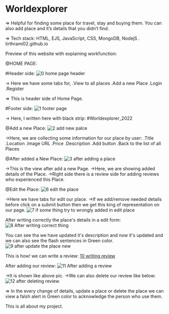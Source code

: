 # Worldexplorer
=> Helpful for finding some place for travel, stay and buying them. You can also add place and it’s details that you didn’t find.

=> Tech stack: HTML, EJS, JavaScript, CSS, MongoDB, NodejS . 
tirthrami02.github.io

Preview of this website with explaining workfunction:

@HOME PAGE: 

#Header side:
![0 home page header](https://user-images.githubusercontent.com/104568327/185844485-a21f34a9-f97e-4afe-8fbe-46ec3aea0a28.jpg)

-> Here we have some tabs for,
.View to all places
.Add a new Place
.Login
.Register

=> This is header side of Home Page.

#Footer side:
![1 footer page](https://user-images.githubusercontent.com/104568327/185844703-a38ff687-c7b5-46f0-a94a-7d47f9c495a5.jpg)

-> Here, I written here with black strip: #Worldexplorer_2022

@Add a new Place:
![2 add new palce](https://user-images.githubusercontent.com/104568327/185844850-6464daeb-0d6f-4fd5-952b-ac99eb049c19.jpg)

->Here, we are collecting some information for our place by user:
.Title
.Location
.Image URL
.Price 
.Description
.Add button
.Back to the list of all Places

@After added a New Place:
![3 after adding a place](https://user-images.githubusercontent.com/104568327/185845099-2f2d9158-8f4f-4447-a509-d305190ae61b.jpg)


->This is the view after add a new Page.
->Here, we are showing added details of the Place.
->Right side there is a review side for adding reviews who experienced this Place.

@Edit the Place:
![6 edit the place](https://user-images.githubusercontent.com/104568327/185845353-1310edbe-3a4c-4934-bbd5-2181c846e710.jpg)

->Here we have tabs for edit our place.
->If we add/remove needed details before click on a submit button then we get this king of representation on our page.
![7 if some thing try to wrongly added in edit place](https://user-images.githubusercontent.com/104568327/185845561-3e9a5ce3-2798-4549-9a00-bb1c5bc37f4f.jpg)

After writing correctly the place's details in a edit form:
![8 After writing correct thing ](https://user-images.githubusercontent.com/104568327/185845651-b2ee2eaa-5bbf-493b-80ec-77d15cf48332.jpg)

You can see tha we have updated it's description and now it's updated and we can also see the flash sentences in Green color.
![9 after update the place new](https://user-images.githubusercontent.com/104568327/185845748-e323ddb7-331a-4cfe-b457-576c368be0cc.jpg)

This is how! we can write a review: 
[10 writing review](https://user-images.githubusercontent.com/104568327/185845801-d4629aa2-830b-4952-9995-22a884472e93.jpg)

After adding our review:
![11 After adding a review](https://user-images.githubusercontent.com/104568327/185845867-ce92fc69-2fb1-4af0-919d-2c20308cf580.jpg)

->It is shown like above pic.
->We can also delete our review like below: 
![12 after deleting review](https://user-images.githubusercontent.com/104568327/185845963-7042c211-4d09-45a1-b076-6244c7808157.jpg)

=> In the every change of details, update a place or delete the place we can view a falsh alert in Green color to acknowledge the person who use them.

This is all about my project.
